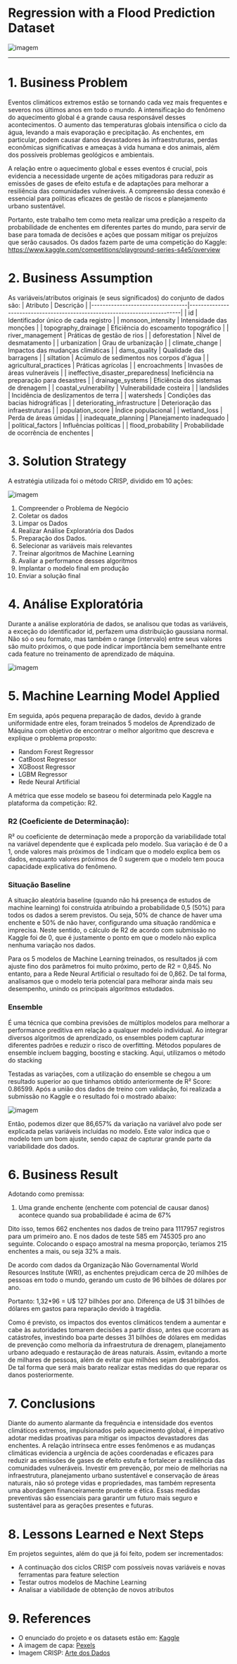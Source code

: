 # Regression with a Flood Prediction Dataset

![imagem](img/img1.jpeg)

---

# 1. Business Problem

Eventos climáticos extremos estão se tornando cada vez mais frequentes e severos nos últimos anos em todo o mundo. A intensificação do fenômeno do aquecimento global é a grande causa responsável desses acontecimentos. O aumento das temperaturas globais intensifica o ciclo da água, levando a mais evaporação e precipitação. As enchentes, em particular, podem causar danos devastadores às infraestruturas, perdas econômicas significativas e ameaças à vida humana e dos animais, além dos possíveis problemas geológicos e ambientais.  

A relação entre o aquecimento global e esses eventos é crucial, pois evidencia a necessidade urgente de ações mitigadoras para reduzir as emissões de gases de efeito estufa e de adaptações para melhorar a resiliência das comunidades vulneráveis. A compreensão dessa conexão é essencial para políticas eficazes de gestão de riscos e planejamento urbano sustentável.

Portanto, este trabalho tem como meta realizar uma predição a respeito da probabilidade de enchentes em diferentes partes do mundo, para servir de base para tomada de decisões e ações que possam mitigar os prejuízos que serão causados. Os dados fazem parte de uma competição do Kaggle: https://www.kaggle.com/competitions/playground-series-s4e5/overview

# 2. Business Assumption

As variáveis/atributos originais (e seus significados) do conjunto de dados são:
| Atributo                         | Descrição                                                                 |
|----------------------------------|---------------------------------------------------------------------------|
| id                               | Identificador único de cada registro                                      |
| monsoon_intensity                | Intensidade das monções                                                   |
| topography_drainage              | Eficiência do escoamento topográfico                                      |
| river_management                 | Práticas de gestão de rios                                                |
| deforestation                    | Nível de desmatamento                                                     |
| urbanization                     | Grau de urbanização                                                       |
| climate_change                   | Impactos das mudanças climáticas                                          |
| dams_quality                     | Qualidade das barragens                                                   |
| siltation                        | Acúmulo de sedimentos nos corpos d'água                                   |
| agricultural_practices           | Práticas agrícolas                                                        |
| encroachments                    | Invasões de áreas vulneráveis                                             |
| ineffective_disaster_preparedness| Ineficiência na preparação para desastres                                 |
| drainage_systems                 | Eficiência dos sistemas de drenagem                                       |
| coastal_vulnerability            | Vulnerabilidade costeira                                                  |
| landslides                       | Incidência de deslizamentos de terra                                      |
| watersheds                       | Condições das bacias hidrográficas                                        |
| deteriorating_infrastructure     | Deterioração das infraestruturas                                          |
| population_score                 | Índice populacional                                                       |
| wetland_loss                     | Perda de áreas úmidas                                                     |
| inadequate_planning              | Planejamento inadequado                                                   |
| political_factors                | Influências políticas                                                     |
| flood_probability                | Probabilidade de ocorrência de enchentes                                  |

# 3. Solution Strategy 

A estratégia utilizada foi o método CRISP, dividido em 10 ações:

![imagem](img/img2.png)

1. Compreender o Problema de Negócio
2. Coletar os dados
3. Limpar os Dados
4. Realizar Análise Exploratória dos Dados
5. Preparação dos Dados.
6. Selecionar as variáveis mais relevantes
7. Treinar algoritmos de Machine Learning
8. Avaliar a performance desses algoritmos
9. Implantar o modelo final em produção
10. Enviar a solução final 

# 4. Análise Exploratória

Durante a análise exploratória de dados, se analisou que todas as variáveis, a exceção do identificador id, perfazem uma distribuição gaussiana normal. Não só o seu formato, mas também o range (intervalo) entre seus valores são muito próximos, o que pode indicar importância bem semelhante entre cada feature no treinamento de aprendizado de máquina.

![imagem](img/img3.png)

# 5. Machine Learning Model Applied 

Em seguida, após pequena preparação de dados, devido à grande uniformidade entre eles, foram treinados 5 modelos de Aprendizado de Máquina com objetivo de encontrar o melhor algoritmo que descreva e explique o problema proposto:

- Random Forest Regressor
- CatBoost Regressor
- XGBoost Regressor
- LGBM Regressor
- Rede Neural Artificial

A métrica que esse modelo se baseou foi determinada pelo Kaggle na plataforma da competição: R2. 

### R2 (Coeficiente de Determinação):

R² ou coeficiente de determinação mede a proporção da variabilidade total na variável dependente que é explicada pelo modelo. Sua variação é de 0 a 1, onde valores mais próximos de 1 indicam que o modelo explica bem os dados, enquanto valores próximos de 0 sugerem que o modelo tem pouca capacidade explicativa do fenômeno.

### Situação Baseline

A situação aleatória baseline (quando não há presença de estudos de machine learning) foi construída atribuindo a probabilidade 0,5 (50%) para todos os dados a serem previstos. Ou seja, 50% de chance de haver uma enchente e 50% de não haver, configurando uma situação randômica e imprecisa. Neste sentido, o cálculo de R2 de acordo com submissão no Kaggle foi de 0, que é justamente o ponto em que o modelo não explica nenhuma variação nos dados.

Para os 5 modelos de Machine Learning treinados, os resultados já com ajuste fino dos parâmetros foi muito próximo, perto de R2 = 0,845. No entanto, para a Rede Neural Artificial o resultado foi de 0,862. De tal forma, analisamos que o modelo teria potencial para melhorar ainda mais seu desempenho, unindo os principais algoritmos estudados. 

### Ensemble

É uma técnica que combina previsões de múltiplos modelos para melhorar a performance preditiva em relação a qualquer modelo individual. Ao integrar diversos algoritmos de aprendizado, os ensembles podem capturar diferentes padrões e reduzir o risco de overfitting. Métodos populares de ensemble incluem bagging, boosting e stacking. Aqui, utilizamos o método do stacking

Testadas as variações, com a utilização do ensemble se chegou a um resultado superior ao que tinhamos obtido anteriormente de R² Score: 0.86599. Após a união dos dados de treino com validação, foi realizada a submissão no Kaggle e o resultado foi o mostrado abaixo: 

![imagem](img/img4.png)

Então, podemos dizer que 86,657% da variação na variável alvo pode ser explicada pelas variáveis incluídas no modelo. Este valor indica que o modelo tem um bom ajuste, sendo capaz de capturar grande parte da variabilidade dos dados.

# 6. Business Result

Adotando como premissa:

1. Uma grande enchente (enchente com potencial de causar danos) acontece quando sua probabilidade é acima de 67%

Dito isso, temos 662 enchentes nos dados de treino para 1117957 registros para um primeiro ano. E nos dados de teste 585 em 745305 pro ano seguinte. Colocando o espaço amostral na mesma proporção, teríamos 215 enchentes a mais, ou seja 32% a mais. 

De acordo com dados da Organização Não Governamental World Resources Institute (WRI), as enchentes prejudicam cerca de 20 milhões de pessoas em todo o mundo, gerando um custo de 96 bilhões de dólares por ano.

Portanto: 1,32*96 = U$ 127 bilhões por ano. Diferença de U$ 31 bilhões de dólares em gastos para reparação devido à tragédia. 

Como é previsto, os impactos dos eventos climáticos tendem a aumentar e cabe às autoridades tomarem decisões a partir disso, antes que ocorram as catástrofes, investindo boa parte desses 31 bilhões de dólares em medidas de prevenção como melhoria da infraestrutura de drenagem, planejamento urbano adequado e restauração de áreas naturais. Assim, evitando a morte de milhares de pessoas, além de evitar que milhões sejam desabrigados. De tal forma que será mais barato realizar estas medidas do que reparar os danos posteriormente. 

# 7. Conclusions

Diante do aumento alarmante da frequência e intensidade dos eventos climáticos extremos, impulsionados pelo aquecimento global, é imperativo adotar medidas proativas para mitigar os impactos devastadores das enchentes. A relação intrínseca entre esses fenômenos e as mudanças climáticas evidencia a urgência de ações coordenadas e eficazes para reduzir as emissões de gases de efeito estufa e fortalecer a resiliência das comunidades vulneráveis. Investir em prevenção, por meio de melhorias na infraestrutura, planejamento urbano sustentável e conservação de áreas naturais, não só protege vidas e propriedades, mas também representa uma abordagem financeiramente prudente e ética. Essas medidas preventivas são essenciais para garantir um futuro mais seguro e sustentável para as gerações presentes e futuras.

# 8. Lessons Learned e Next Steps 

Em projetos seguintes, além do que já foi feito, podem ser incrementados:

- A continuação dos ciclos CRISP com possíveis novas variáveis e novas ferramentas para feature selection
- Testar outros modelos de Machine Learning
- Analisar a viabilidade de obtenção de novos atributos


# 9. References

- O enunciado do projeto e os datasets estão em: [Kaggle](https://www.kaggle.com/competitions/playground-series-s4e5/overview)
- A imagem de capa: [Pexels](https://www.pexels.com/pt-br/foto/carro-veiculo-automovel-inundar-8568719/)
- Imagem CRISP: [Arte dos Dados](https://artedosdados.blogspot.com/2013/12/mineracao-de-dados-e-o-crisp-dm-data.html)

